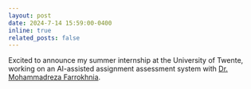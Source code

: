 ```yaml
---
layout: post
date: 2024-7-14 15:59:00-0400
inline: true
related_posts: false
---
```


Excited to announce my summer internship at the University of Twente, working on an AI-assisted assignment assessment system with [Dr. Mohammadreza Farrokhnia](https://people.utwente.nl/m.farrokhnia).
